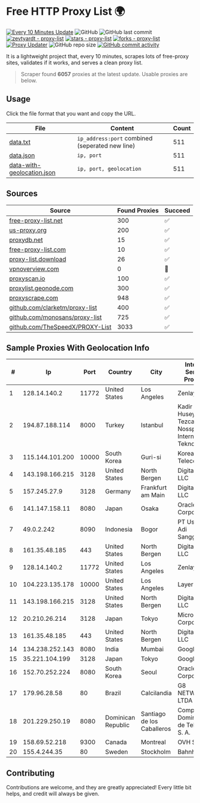 
# Free HTTP Proxy List 🌍

[![Every 10 Minutes Update](https://github.com/mertguvencli/http-proxy-list/actions/workflows/main.yml/badge.svg?branch=main)](https://github.com/mertguvencli/http-proxy-list/actions/workflows/main.yml)
![GitHub](https://img.shields.io/github/license/mertguvencli/http-proxy-list)
![GitHub last commit](https://img.shields.io/github/last-commit/mertguvencli/http-proxy-list)
[![zevtyardt - proxy-list](https://img.shields.io/static/v1?label=zevtyardt&message=proxy-list&color=blue&logo=github)](https://github.com/zevtyardt/proxy-list "Go to GitHub repo")
[![stars - proxy-list](https://img.shields.io/github/stars/zevtyardt/proxy-list?style=social)](https://github.com/zevtyardt/proxy-list)
[![forks - proxy-list](https://img.shields.io/github/forks/zevtyardt/proxy-list?style=social)](https://github.com/zevtyardt/proxy-list)
[![Proxy Updater](https://github.com/zevtyardt/proxy-list/workflows/Proxy%20Updater/badge.svg)](https://github.com/zevtyardt/proxy-list/actions?query=workflow:"Proxy+Updater")
![GitHub repo size](https://img.shields.io/github/repo-size/zevtyardt/proxy-list)
[![GitHub commit activity](https://img.shields.io/github/commit-activity/m/zevtyardt/proxy-list?logo=commits)](https://github.com/zevtyardt/proxy-list/commits/main)

It is a lightweight project that, every 10 minutes, scrapes lots of free-proxy sites, validates if it works, and serves a clean proxy list.

> Scraper found **6057** proxies at the latest update. Usable proxies are below.

## Usage

Click the file format that you want and copy the URL.

|File|Content|Count|
|----|-------|-----|
|[data.txt](https://raw.githubusercontent.com/mertguvencli/http-proxy-list/main/proxy-list/data.txt)|`ip_address:port` combined (seperated new line)|511|
|[data.json](https://raw.githubusercontent.com/mertguvencli/http-proxy-list/main/proxy-list/data.json)|`ip, port`|511|
|[data-with-geolocation.json](https://raw.githubusercontent.com/mertguvencli/http-proxy-list/main/proxy-list/data-with-geolocation.json)|`ip, port, geolocation`|511|

## Sources

|Source|Found Proxies|Succeed|
|------|-------------|-------|
|[free-proxy-list.net](https://free-proxy-list.net)|300|✅|
|[us-proxy.org](https://www.us-proxy.org)|200|✅|
|[proxydb.net](http://proxydb.net)|15|✅|
|[free-proxy-list.com](https://free-proxy-list.com/?page=&port=&type%5B%5D=http&type%5B%5D=https&up_time=0&search=Search)|10|✅|
|[proxy-list.download](https://www.proxy-list.download/HTTP)|26|✅|
|[vpnoverview.com](https://vpnoverview.com/privacy/anonymous-browsing/free-proxy-servers)|0|🚫|
|[proxyscan.io](https://www.proxyscan.io)|100|✅|
|[proxylist.geonode.com](https://proxylist.geonode.com/api/proxy-list?limit=300&page=1&sort_by=lastChecked&sort_type=desc&protocols=http,https)|300|✅|
|[proxyscrape.com](https://api.proxyscrape.com/v2/?request=displayproxies&protocol=http&timeout=10000&country=all&ssl=all&anonymity=all)|948|✅|
|[github.com/clarketm/proxy-list](https://raw.githubusercontent.com/clarketm/proxy-list/master/proxy-list-raw.txt)|400|✅|
|[github.com/monosans/proxy-list](https://raw.githubusercontent.com/monosans/proxy-list/main/proxies/http.txt)|725|✅|
|[github.com/TheSpeedX/PROXY-List](https://raw.githubusercontent.com/TheSpeedX/PROXY-List/master/http.txt)|3033|✅|


## Sample Proxies With Geolocation Info

|#|Ip|Port|Country|City|Internet Service Provider|
|-|--|----|-------|----|-------------------------|
|1|128.14.140.2|11772|United States|Los Angeles|Zenlayer Inc|
|2|194.87.188.114|8000|Turkey|Istanbul|Kadir Huseyin Tezcan Nosspeed Internet Teknolojileri|
|3|115.144.101.200|10000|South Korea|Guri-si|Korea Telecom|
|4|143.198.166.215|3128|United States|North Bergen|DigitalOcean, LLC|
|5|157.245.27.9|3128|Germany|Frankfurt am Main|DigitalOcean, LLC|
|6|141.147.158.11|8080|Japan|Osaka|Oracle Corporation|
|7|49.0.2.242|8090|Indonesia|Bogor|PT Usaha Adi Sanggoro|
|8|161.35.48.185|443|United States|North Bergen|DigitalOcean, LLC|
|9|128.14.140.2|11772|United States|Los Angeles|Zenlayer Inc|
|10|104.223.135.178|10000|United States|Los Angeles|LayerHost|
|11|143.198.166.215|3128|United States|North Bergen|DigitalOcean, LLC|
|12|20.210.26.214|3128|Japan|Tokyo|Microsoft Corporation|
|13|161.35.48.185|443|United States|North Bergen|DigitalOcean, LLC|
|14|134.238.252.143|8080|India|Mumbai|Google LLC|
|15|35.221.104.199|3128|Japan|Tokyo|Google LLC|
|16|152.70.252.224|8080|South Korea|Seoul|Oracle Corporation|
|17|179.96.28.58|80|Brazil|Calcilandia|G8 NETWORKS LTDA|
|18|201.229.250.19|8080|Dominican Republic|Santiago de los Caballeros|Compañía Dominicana de Teléfonos S. A.|
|19|158.69.52.218|9300|Canada|Montreal|OVH SAS|
|20|155.4.244.35|80|Sweden|Stockholm|Bahnhof AB|



## Contributing

Contributions are welcome, and they are greatly appreciated! Every
little bit helps, and credit will always be given.


